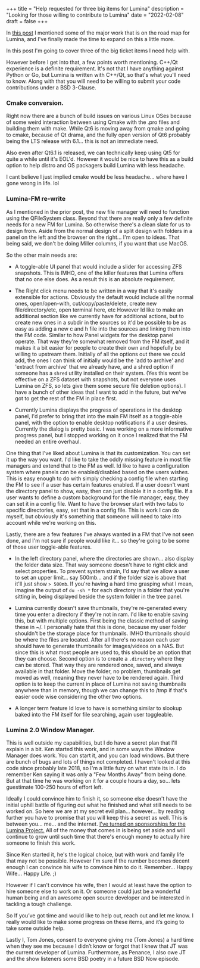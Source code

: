 +++
title = "Help requested for three big items for Lumina"
description = "Looking for those willing to contribute to Lumina"
date = "2022-02-08"
draft = false
+++


In [this post](https://lumina-desktop.org/post/2021-07-01/) I mentioned some of the major work that is on the road map for Lumina, and I've finally made the time to expand on this a little more.

In this post I'm going to cover three of the big ticket items I need help with.

However before I get into that, a few points worth mentioning. C++/Qt experience is a definite requirement.  It's not that I have anything against Python or Go, but Lumina is written with C++/Qt, so that's what you'll need to know.  Along with that you will need to be willing to submit your code contributions under a BSD 3-Clause.  

### Cmake conversion.

Right now there are a bunch of build issues on various Linux OSes because of some weird interaction between using Qmake with the .pro files and building them with make.  While Qt6 is moving away from qmake and going to cmake, because of Qt drama, and the fully open version of Qt6 probably being the LTS release with 6.1... this is not an immediate need.

Also even after Qt6.1 is released, we can technically keep using Qt5 for quite a while until it's EOL'd.  However it would be nice to have this as a build option to help distro and OS packagers build Lumina with less headache.

I cant believe I just implied cmake would be less headache... where have I gone wrong in life. lol


### Lumina-FM re-write

As I mentioned in the prior post, the new file manager will need to function using the QFileSystem class.  Beyond that there are really only a few definite needs for a new FM for Lumina.  So otherwise there's a clean slate for us to design from.  Aside from the normal design of a split design with folders in a panel on the left and the browser on the right... I'm open to ideas.  That being said, we don't be doing Miller columns, if you want that use MacOS. 

So the other main needs are:

 + A toggle-able UI panel that would include a slider for accessing ZFS snapshots.  This is IMHO, one of the killer features that Lumina offers that no one else does.  As a result this is an absolute requirement.  

 + The Right click menu needs to be written in a way that it's easily extensible for actions.  Obviously the default would include all the normal ones, open/open-with, cut/copy/paste/delete, create new file/directory/etc, open terminal here, etc
However Id like to make an additional section like we currently have for additional actions, but to create new ones in a subdir in the sources so it'd be possible to be as easy as adding a new c and h file into the sources and linking them into the FM code.  Similar to how Panel widgets for the desktop panel operate.  That way they're somewhat removed from the FM itself, and it makes it a bit easier for people to create their own and hopefully be willing to upstream them.  Initially of all the options out there we could add, the ones I can think of initially would be the 'add to archive' and 'extract from archive' that we already have, and a shred option if someone has a `shred` utility installed on their system.  (Yes this wont be effective on a ZFS dataset with snapshots, but not everyone uses Lumina on ZFS, so lets give them some secure file deletion options).  I have a bunch of other ideas that I want to add in the future, but we've got to get the rest of the FM in place first.

 + Currently Lumina displays the progress of operations in the desktop panel, I'd prefer to bring that into the main FM itself as a toggle-able panel, with the option to enable desktop notifications if a user desires.  Currently the dialog is pretty basic.  I was working on a more informative progress panel, but I stopped working on it once I realized that the FM needed an entire overhaul. 

One thing that I've liked about Lumina is that its customization.  You can set it up the way you want.  I'd like to take the oddly missing feature in most file managers and extend that to the FM as well.  Id like to have a configuration system where panels can be enabled/disabled based on the users wishes.  This is easy enough to do with simply checking a config file when starting the FM to see if a user has certain features enabled.  If a user doesn't want the directory panel to show, easy, then can just disable it in a config file.  If a user wants to define a custom background for the file manager, easy, they can set it in a config file.  Want to have the browser start with two tabs to specific directories, easy, set that in a config file.
This is work I can do myself, but obviously it's something that someone will need to take into account while we're working on this.  

Lastly, there are a few features I've always wanted in a FM that I've not seen done, and I'm not sure if people would like it... so they're going to be some of those user toggle-able features.  

 + In the left directory panel, where the directories are shown... also display the folder data size.  That way someone doesn't have to right click and select properties.  To prevent system strain, I'd say that we allow a user to set an upper limit... say 500mb... and if the folder size is above that it'll just show `> 500mb`.  If you're having a hard time grasping what I mean, imagine the output of `du -sh *` for each directory in a folder that you're sitting in, being displayed beside the system folder in the tree panel.

 + Lumina currently doesn't save thumbnails, they're re-generated every time you enter a directory if they're not in ram.  I'd like to enable saving this, but with multiple options.  First being the classic method of saving these in ~/.  I personally hate that this is done, because my user folder shouldn't be the storage place for thumbnails. IMHO thumbnails should be where the files are located. After all there's no reason each user should have to generate thumbnails for images/videos on a NAS.  But since this is what most people are used to, this should be an option that they can choose.  Second option is to create a `.directory` where they can be stored.  That way they are rendered once, saved, and always available in that folder.  Move the folder, no problem, thumbnails get moved as well, meaning they never have to be rendered again. Third option is to keep the current in place of Lumina not saving thumbnails anywhere than in memory, though we can change this to /tmp if that's easier code wise considering the other two options.

 + A longer term feature Id love to have is something similar to slookup baked into the FM itself for file searching, again user toggleable.


### Lumina 2.0 Window Manager.

This is well outside my capabilities, but I do have a secret plan that I'll explain in a bit.  Ken started this work, and in some ways the Window Manager does work.  You can start it, and you can load windows.  But there are bunch of bugs and lots of things not completed.  I haven't looked at this code since probably late 2018, so I'm a little fuzy on what state its in.  I do remember Ken saying it was only a "Few Months Away" from being done.  But at that time he was working on it for a couple hours a day, so... lets guestimate 100-250 hours of effort left.    

Ideally I could convince him to finish it, so someone else doesn't have the initial uphill battle of figuring out what he finished and what still needs to be worked on.  So here we are at my secret evil plan... however... by reading further you have to promise that you will keep this a secret as well.  This is between you... me... and the internet.  [I've turned on sponsorships for the Lumina Project.](https://github.com/lumina-desktop/lumina)  All of the money that comes in is being set aside and will continue to grow until such time that there's enough money to actually hire someone to finish this work.

Since Ken started it, he's the logical choice, but with work and family life that may not be possible.  However I'm sure if the number becomes decent enough I can convince his wife to convince him to do it.  Remember... Happy Wife... Happy Life. ;)

However if I can't convince his wife, then I would at least have the option to hire someone else to work on it.  Or someone could just be a wonderful human being and an awesome open source developer and be interested in tackling a tough challenge. 

So If you’ve got time and would like to help out, reach out and let me know.  I really would like to make some progress on these items, and it’s going to take some outside help.

Lastly I, Tom Jones, consent to everyone giving me (Tom Jones) a hard time when they see me because I didn’t know or forgot that I knew that JT was the current developer of Lumina.  Furthermore, as Penance, I also owe JT and the show listeners some BSD poetry in a future BSD Now episode. 
